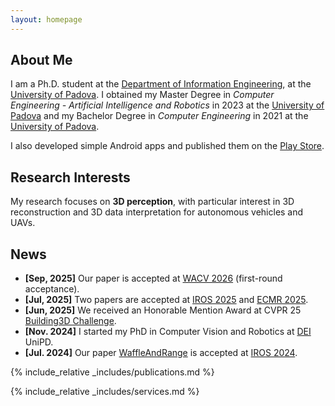 ```yaml
---
layout: homepage
---
```


## About Me

I am a Ph.D. student at the [Department of Information Engineering](https://www.dei.unipd.it/), at the [University of Padova](https://www.unipd.it/). I obtained my Master Degree in *Computer Engineering - Artificial Intelligence and Robotics* in 2023 at the [University of Padova](https://www.unipd.it/) and my Bachelor Degree in *Computer Engineering* in 2021 at the [University of Padova](https://www.unipd.it/).

I also developed simple Android apps and published them on the [Play Store](https://play.google.com/store/apps/dev?id=9156799026580612705).

## Research Interests

My research focuses on **3D perception**, with particular interest in 3D reconstruction and 3D data interpretation for autonomous vehicles and UAVs.

<!-- **3D Perception:** 3D Semantic Segmentation, Point Cloud -->
<!-- - **Deep Learning:** semantic segmentation, classification -->

## News

- **[Sep, 2025]** Our paper is accepted at [WACV 2026](https://wacv.thecvf.com/) (first-round acceptance).
- **[Jul, 2025]** Two papers are accepted at [IROS 2025](https://www.iros25.org/) and [ECMR 2025](https://ecmr2025.dei.unipd.it/).
- **[Jun, 2025]** We received an Honorable Mention Award at CVPR 25 [Building3D Challenge](https://usm3d.github.io/). 
- **[Nov. 2024]** I started my PhD in Computer Vision and Robotics at [DEI](https://www.dei.unipd.it/) UniPD.
- **[Jul. 2024]** Our paper [WaffleAndRange](https://arxiv.org/pdf/2410.10510) is accepted at [IROS 2024](http://iros2024-abudhabi.org/).
<!-- - **[Feb. 2024]** Post-graduate Research Fellowship at [IAS-Lab](https://robotics.dei.unipd.it/). -->

<!-- - **[Feb. 2020]** We will host the ACM Multimedia Asia 2020 conference in Singapore! -->
<!-- - **[Sept. 2019]** Our paper about few-shot learning is accepted to NeurIPS 2019. -->
<!-- - **[Mar. 2019]** Our paper about few-shot learning is accepted to CVPR 2019. -->

{% include_relative _includes/publications.md %}

{% include_relative _includes/services.md %}

